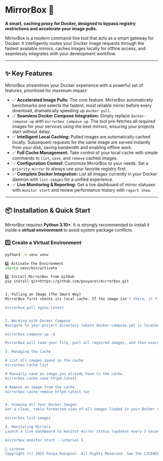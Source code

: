 # MirrorBox 🚀

**A smart, caching proxy for Docker, designed to bypass registry restrictions and accelerate your image pulls.**

MirrorBox is a modern command-line tool that acts as a smart gateway for Docker. It intelligently routes your Docker image requests through the fastest available mirrors, caches images locally for offline access, and seamlessly integrates with your development workflow.

---

## ✨ Key Features

MirrorBox streamlines your Docker experience with a powerful set of features, prioritized for maximum impact:

- ✅ **Accelerated Image Pulls:** The core feature. MirrorBox automatically benchmarks and selects the fastest, most reliable mirror before every download, dramatically speeding up `docker pull`.
- ✅ **Seamless Docker Compose Integration:** Simply replace `docker-compose up` with `mirrorbox compose up`. The tool pre-fetches all required images for your services using the best mirrors, ensuring your projects start without delay.
- ✅ **Intelligent Local Caching:** Pulled images are automatically cached locally. Subsequent requests for the same image are served instantly from your disk, saving bandwidth and enabling offline work.
- ✅ **Full Cache Management:** Take control of your local cache with simple commands to `list`, `save`, and `remove` cached images.
- ✅ **Configuration Control:** Customize MirrorBox to your needs. Set a `priority_mirror` to always use your favorite registry first.
- ✅ **Complete Docker Integration:** List all images currently in your Docker daemon with `list-images` for a unified experience.
- ✅ **Live Monitoring & Reporting:** Get a live dashboard of mirror statuses with `monitor start` and review performance history with `report show`.

---

## 📦 Installation & Quick Start

MirrorBox requires **Python 3.10+**. It is strongly recommended to install it inside a **virtual environment** to avoid system package conflicts.

### 1️⃣ Create a Virtual Environment
```bash
python3 -m venv venv

2️⃣ Activate the Environment
source venv/bin/activate

3️⃣ Install MirrorBox from GitHub
pip install git+https://github.com/pouyarer/mirrorbox.git


1. Pulling an Image (The Smart Way)
MirrorBox first checks its local cache. If the image isn't there, it finds the best mirror, pulls the image, re-tags it, and saves it to the cache for next time.

mirrorbox pull nginx:latest


2. Working with Docker Compose
Navigate to your project directory (where docker-compose.yml is located) and run:

mirrorbox compose up -d

MirrorBox will read your file, pull all required images, and then execute docker compose up -d.

3. Managing the Cache

# List all images saved in the cache
mirrorbox cache list

# Manually save an image you already have to the cache
mirrorbox cache save httpd:latest

# Remove an image from the cache
mirrorbox cache remove httpd-latest.tar


4. Viewing All Your Docker Images
Get a clean, table-formatted view of all images loaded in your Docker daemon.

mirrorbox list-images

5. Monitoring Mirrors
Launch a live dashboard to monitor mirror status (updates every 5 seconds by default).

mirrorbox monitor start --interval 5

📄 License
Copyright (c) 2025 Pouya Rezapour. All Rights Reserved. See the LICENSE file for more details.

